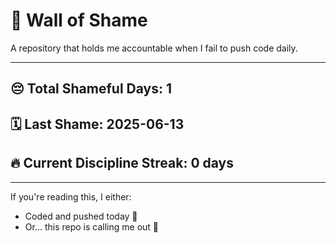 # 🧱 Wall of Shame

A repository that holds me accountable when I fail to push code daily.

---

## 😔 Total Shameful Days: **1**
## 🗓️ Last Shame: **2025-06-13**
## 🔥 Current Discipline Streak: **0 days**

---

If you're reading this, I either:
- Coded and pushed today 💪
- Or... this repo is calling me out 😤
